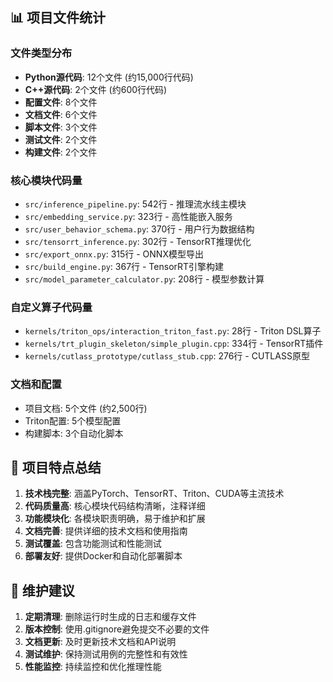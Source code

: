 ## 📊 项目文件统计

### 文件类型分布
- **Python源代码**: 12个文件 (约15,000行代码)
- **C++源代码**: 2个文件 (约600行代码)
- **配置文件**: 8个文件
- **文档文件**: 6个文件
- **脚本文件**: 3个文件
- **测试文件**: 2个文件
- **构建文件**: 2个文件

### 核心模块代码量
- `src/inference_pipeline.py`: 542行 - 推理流水线主模块
- `src/embedding_service.py`: 323行 - 高性能嵌入服务
- `src/user_behavior_schema.py`: 370行 - 用户行为数据结构
- `src/tensorrt_inference.py`: 302行 - TensorRT推理优化
- `src/export_onnx.py`: 315行 - ONNX模型导出
- `src/build_engine.py`: 367行 - TensorRT引擎构建
- `src/model_parameter_calculator.py`: 208行 - 模型参数计算

### 自定义算子代码量
- `kernels/triton_ops/interaction_triton_fast.py`: 28行 - Triton DSL算子
- `kernels/trt_plugin_skeleton/simple_plugin.cpp`: 334行 - TensorRT插件
- `kernels/cutlass_prototype/cutlass_stub.cpp`: 276行 - CUTLASS原型

### 文档和配置
- 项目文档: 5个文件 (约2,500行)
- Triton配置: 5个模型配置
- 构建脚本: 3个自动化脚本

## 🎯 项目特点总结

1. **技术栈完整**: 涵盖PyTorch、TensorRT、Triton、CUDA等主流技术
2. **代码质量高**: 核心模块代码结构清晰，注释详细
3. **功能模块化**: 各模块职责明确，易于维护和扩展
4. **文档完善**: 提供详细的技术文档和使用指南
5. **测试覆盖**: 包含功能测试和性能测试
6. **部署友好**: 提供Docker和自动化部署脚本

## 🔄 维护建议

1. **定期清理**: 删除运行时生成的日志和缓存文件
2. **版本控制**: 使用.gitignore避免提交不必要的文件
3. **文档更新**: 及时更新技术文档和API说明
4. **测试维护**: 保持测试用例的完整性和有效性
5. **性能监控**: 持续监控和优化推理性能
